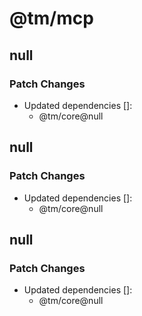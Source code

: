 # @tm/mcp

## null

### Patch Changes

- Updated dependencies []:
  - @tm/core@null

## null

### Patch Changes

- Updated dependencies []:
  - @tm/core@null

## null

### Patch Changes

- Updated dependencies []:
  - @tm/core@null
